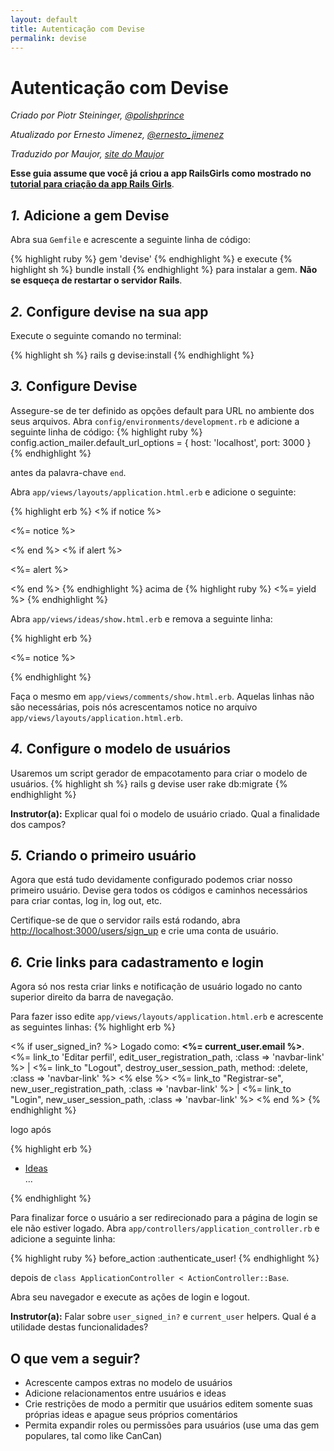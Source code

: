 ```yaml
---
layout: default
title: Autenticação com Devise
permalink: devise
---
```


# Autenticação com Devise

*Criado por Piotr Steininger, [@polishprince](https://twitter.com/polishprince)*

*Atualizado por Ernesto Jimenez, [@ernesto_jimenez](https://twitter.com/ernesto_jimenez)*

*Traduzido por Maujor, [site do Maujor](http://www.maujor.com)*

**Esse guia assume que você já criou a app RailsGirls como mostrado no** [**tutorial para criação da app Rails Girls**](/app).


## *1.* Adicione a gem Devise

Abra sua `Gemfile` e acrescente a seguinte linha de código:

{% highlight ruby %}
gem 'devise'
{% endhighlight %}
e execute
{% highlight sh %}
bundle install
{% endhighlight %}
para instalar a gem. **Não se esqueça de restartar o servidor Rails**.

## *2.* Configure devise na sua app

Execute o seguinte comando no terminal:

{% highlight sh %}
rails g devise:install
{% endhighlight %}


## *3.* Configure Devise

Assegure-se de ter definido as opções default para URL no ambiente dos seus arquivos. Abra `config/environments/development.rb` e adicione a seguinte linha de código:
{% highlight ruby %}
   config.action_mailer.default_url_options = { host: 'localhost', port: 3000 }
{% endhighlight %}

antes da palavra-chave `end`.

Abra `app/views/layouts/application.html.erb` e adicione o seguinte:

{% highlight erb %}
<% if notice %>
  <p class="alert alert-success"><%= notice %></p>
<% end %>
<% if alert %>
  <p class="alert alert-danger"><%= alert %></p>
<% end %>
{% endhighlight %}
acima de
{% highlight ruby %}
   <%= yield %>
{% endhighlight %}

Abra `app/views/ideas/show.html.erb` e remova a seguinte linha:

{% highlight erb %}
<p id="notice"><%= notice %></p>
{% endhighlight %}

Faça o mesmo em `app/views/comments/show.html.erb`. Aquelas linhas não são necessárias, pois nós acrescentamos notice no arquivo `app/views/layouts/application.html.erb`.

## *4.* Configure o modelo de usuários

Usaremos um script gerador de empacotamento para criar o modelo de usuários.
{% highlight sh %}
   rails g devise user
   rake db:migrate
{% endhighlight %}

**Instrutor(a):** Explicar qual foi o modelo de usuário criado. Qual a finalidade dos campos?

## *5.* Criando o primeiro usuário

Agora que está tudo devidamente configurado podemos criar nosso primeiro usuário. Devise gera todos os códigos e caminhos necessários para criar contas, log in, log out, etc.

Certifique-se de que o servidor rails está rodando, abra <http://localhost:3000/users/sign_up> e crie uma conta de usuário.

## *6.* Crie links para cadastramento e login

Agora só nos resta criar links e notificação de usuário logado no canto superior direito da barra de navegação.

Para fazer isso edite `app/views/layouts/application.html.erb` e acrescente as seguintes linhas:
{% highlight erb %}
<p class="navbar-text float-right">
<% if user_signed_in? %>
  Logado como: <strong><%= current_user.email %></strong>.
  <%= link_to 'Editar perfil', edit_user_registration_path, :class => 'navbar-link' %> |
  <%= link_to "Logout", destroy_user_session_path, method: :delete, :class => 'navbar-link'  %>
<% else %>
  <%= link_to "Registrar-se", new_user_registration_path, :class => 'navbar-link'  %> |
  <%= link_to "Login", new_user_session_path, :class => 'navbar-link'  %>
<% end %>
{% endhighlight %}

logo após

{% highlight erb %}
  <ul class="navbar-nav mr-auto">
    <li class="nav-item active">
      <a class="nav-link" href="/ideas">Ideas</a>
    </li>
    ...
  </ul>
{% endhighlight %}

Para finalizar force o usuário a ser redirecionado para a página de login se ele não estiver logado. Abra `app/controllers/application_controller.rb` e adicione a seguinte linha:

{% highlight ruby %}
  before_action :authenticate_user!
{% endhighlight %}

depois de `class ApplicationController < ActionController::Base`.

Abra seu navegador e execute as ações de login e logout.

**Instrutor(a):** Falar sobre `user_signed_in?` e `current_user` helpers. Qual é a utilidade destas funcionalidades?

## O que vem a seguir?

* Acrescente campos extras no modelo de usuários
* Adicione relacionamentos entre usuários e ideas
* Crie restrições de modo a permitir que usuários editem somente suas próprias ideas e apague seus próprios comentários
* Permita expandir roles ou permissões para usuários (use uma das gem populares, tal como like CanCan)
